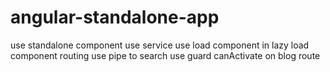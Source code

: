 # angular-standalone-app
use standalone component
use service
use load component in lazy load component routing
use pipe to search 
use guard canActivate on blog route
